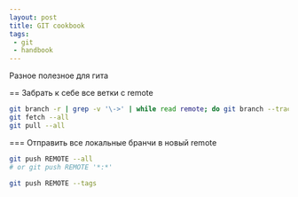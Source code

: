 ```yaml
---
layout: post
title: GIT cookbook
tags:
 - git
 - handbook
---
```


Разное полезное для гита

== Забрать к себе все ветки с remote

``` bash
git branch -r | grep -v '\->' | while read remote; do git branch --track "${remote#origin/}" "$remote"; done
git fetch --all
git pull --all
```

=== Отправить все локальные бранчи в новый remote

``` bash
git push REMOTE --all
# or git push REMOTE '*:*'

git push REMOTE --tags
```
